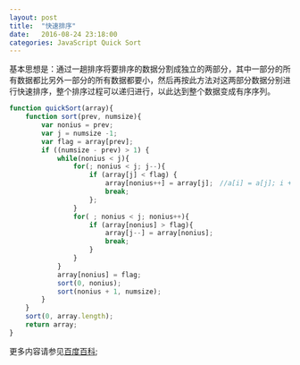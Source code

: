 ```yaml
---
layout: post
title:  "快速排序"
date:   2016-08-24 23:18:00
categories: JavaScript Quick Sort
---
```


基本思想是：通过一趟排序将要排序的数据分割成独立的两部分，其中一部分的所有数据都比另外一部分的所有数据都要小，然后再按此方法对这两部分数据分别进行快速排序，整个排序过程可以递归进行，以此达到整个数据变成有序序列。

```javascript
function quickSort(array){
    function sort(prev, numsize){
        var nonius = prev;
        var j = numsize -1;
        var flag = array[prev];
        if ((numsize - prev) > 1) {
            while(nonius < j){
                for(; nonius < j; j--){
                    if (array[j] < flag) {
                        array[nonius++] = array[j];　//a[i] = a[j]; i += 1;
                        break;
                    };
                }
                for( ; nonius < j; nonius++){
                    if (array[nonius] > flag){
                        array[j--] = array[nonius];
                        break;
                    }
                }
            }
            array[nonius] = flag;
            sort(0, nonius);
            sort(nonius + 1, numsize);
        }
    }
    sort(0, array.length);
    return array;
}
```

更多内容请参见[百度百科][baidu-baike];

[baidu-baike]: http://baike.baidu.com/link?url=gX2RHpMcBEfx7qwEYGjFHurJmT2zc6GKPEXI29uuXhno4JGc2Gv8lp79tmjDMZz_LoG3WaM-LTTQkhY5_p9flcfWCIvzXAr8KJdgK00-XktEQdMOa_n8h2wp10sMTNL_6pp2REuLWksd-yEBmcKX1LrO_KWS6lPafuLDYWPhuRzsXEbLBE8tCwuBXVD2vO3G
